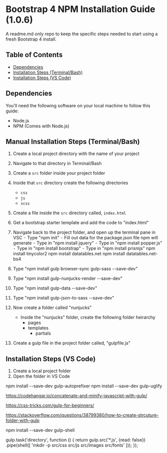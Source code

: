 # Bootstrap 4 NPM Installation Guide (1.0.6)
A readme.md only repo to keep the specific steps needed to start using a fresh Bootstrap 4 install.

## Table of Contents
* [Dependencies](#dependencies)
* [Installation Steps (Terminal/Bash)](#manual-installation-steps-terminalbash)
* [Installation Steps (VS Code)](#installation-steps-vs-code)

## Dependencies
You'll need the following software on your local machine to follow this guide:
 * Node.js
 * NPM (Comes with Node.js)

## Manual Installation Steps (Terminal/Bash)

1. Create a local project directory with the name of your project
1. Navigate to that directory in Terminal/Bash
1. Create a `src` folder inside your project folder
1. Inside that `src` directory create the following directories 
    * `css`
    * `js`
    * `scss`
1. Create a file inside the `src` directory called, `index.html`
1. Get a bootstrap starter template and add the code to "index.html"
1. Navigate back to the project folder, and open up the terminal pane in VSC
	⁃ Type "npm init"
	⁃ Fill out data for the package.json file npm will generate
	⁃ Type in "npm install jquery"
	⁃ Type in "npm install popper.js"
	⁃ Type in "npm install bootstrap"
	⁃ Type in "npm install prismjs"
	npm install tinycolor2
	npm install datatables.net
	npm install datatables.net-bs4
1. Type "npm install gulp browser-sync gulp-sass --save-dev"
1. Type "npm install gulp-nunjucks-render --save-dev"
1. Type "npm install gulp-data --save-dev"
1. Type "npm install gulp-json-to-sass --save-dev"
	
1. Now create a folder called "nunjucks"
	- Inside the "nunjucks" folder, create the following folder heirarchy
		- pages
		- templates
			- partials
1. Create a gulp file in the project folder called, "gulpfile.js"

## Installation Steps (VS Code)
1. Create a local project folder
1. Open the folder in VS Code




npm install --save-dev gulp-autoprefixer
npm install --save-dev gulp-uglify





https://codehangar.io/concatenate-and-minify-javascript-with-gulp/

https://css-tricks.com/gulp-for-beginners/

https://stackoverflow.com/questions/38799380/how-to-create-strcuture-folder-with-gulp

npm install --save-dev gulp-shell

gulp.task('directory', function () {
	return gulp.src('*.js', {read: false})
	.pipe(shell([
		'mkdir -p  src/css src/js src/images src/fonts'
	]));
});
